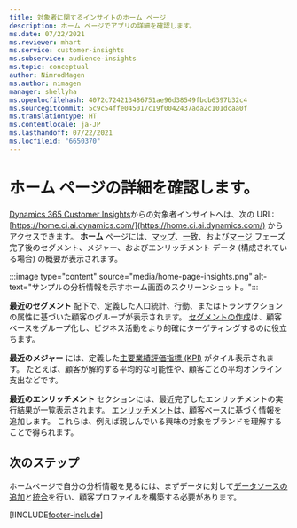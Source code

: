 ```yaml
---
title: 対象者に関するインサイトのホーム ページ
description: ホーム ページでアプリの詳細を確認します。
ms.date: 07/22/2021
ms.reviewer: mhart
ms.service: customer-insights
ms.subservice: audience-insights
ms.topic: conceptual
author: NimrodMagen
ms.author: nimagen
manager: shellyha
ms.openlocfilehash: 4072c724213486751ae96d38549fbcb6397b32c4
ms.sourcegitcommit: 5c9c54ffe045017c19f0042437ada2c101dcaa0f
ms.translationtype: HT
ms.contentlocale: ja-JP
ms.lasthandoff: 07/22/2021
ms.locfileid: "6650370"
---
```

# <a name="explore-the-home-page"></a>ホーム ページの詳細を確認します。

[Dynamics 365 Customer Insights](https://home.ci.ai.dynamics.com/)からの対象者インサイトへは、次の URL: [https://home.ci.ai.dynamics.com/](https://home.ci.ai.dynamics.com/) からアクセスできます。
**ホーム** ページには、[マップ](map-entities.md)、[一致](match-entities.md)、および[マージ](merge-entities.md) フェーズ完了後のセグメント、メジャー、およびエンリッチメント データ (構成されている場合) の概要が表示されます。

:::image type="content" source="media/home-page-insights.png" alt-text="サンプルの分析情報を示すホーム画面のスクリーンショット。":::

**最近のセグメント** 配下で、定義した人口統計、行動、またはトランザクションの属性に基づいた顧客のグループが表示されます。 [セグメントの作成](segments.md)は、顧客ベースをグループ化し、ビジネス活動をより的確にターゲティングするのに役立ちます。

**最近のメジャー** には、定義した[主要業績評価指標 (KPI)](measures.md) がタイル表示されます。 たとえば、顧客が解約する平均的な可能性や、顧客ごとの平均オンライン支出などです。

**最近のエンリッチメント** セクションには、最近完了したエンリッチメントの実行結果が一覧表示されます。 [エンリッチメント](enrichment-hub.md)は、顧客ベースに基づく情報を追加します。 これらは、例えば親しんでいる興味の対象をブランドを理解することで得られます。

## <a name="next-step"></a>次のステップ

ホームページで自分の分析情報を見るには、まずデータに対して[データソースの追加](data-sources.md)と[統合](data-unification.md)を行い、顧客プロファイルを構築する必要があります。

[!INCLUDE[footer-include](../includes/footer-banner.md)]